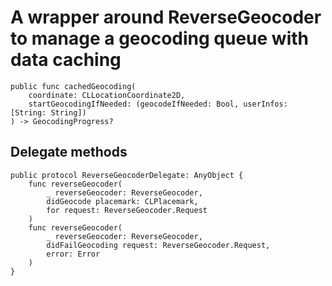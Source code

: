 # A wrapper around ReverseGeocoder to manage a geocoding queue with data caching

```
public func cachedGeocoding(
    coordinate: CLLocationCoordinate2D,
    startGeocodingIfNeeded: (geocodeIfNeeded: Bool, userInfos: [String: String])
) -> GeocodingProgress?
```

## Delegate methods

```
public protocol ReverseGeocoderDelegate: AnyObject {
    func reverseGeocoder(
        _ reverseGeocoder: ReverseGeocoder,
        didGeocode placemark: CLPlacemark,
        for request: ReverseGeocoder.Request
    )
    func reverseGeocoder(
        _ reverseGeocoder: ReverseGeocoder,
        didFailGeocoding request: ReverseGeocoder.Request,
        error: Error
    )
}
```